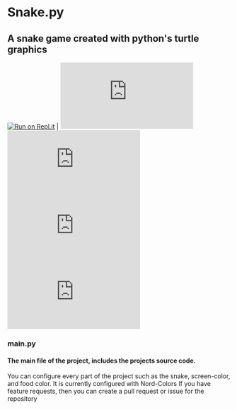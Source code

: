 # Snake.py

## A snake game created with python's turtle graphics

[![Run on Repl.it](https://img.shields.io/badge/Run-on%20Replit-lightgrey)](https://repl.it/@aksharvadaria9/snakepy) | 
![Issues](https://img.shields.io/github/issues/Infinitybeond1/snake.py)
![Forks](https://img.shields.io/github/forks/Infinitybeond1/snake.py)
![Stars](https://img.shields.io/github/stars/Infinitybeond1/snake.py)
![Lisence](https://img.shields.io/github/license/Infinitybeond1/snake.py)

### main.py

#### The main file of the project, includes the projects source code.

You can configure every part of the project such as the snake, screen-color, and food color. It is currently configured
with Nord-Colors If you have feature requests, then you can create a pull request or issue for the repository

 

